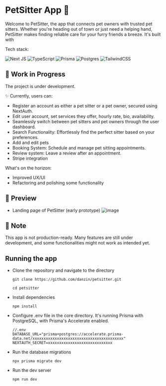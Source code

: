 
# PetSitter App 🐾

Welcome to PetSitter, the app that connects pet owners with trusted pet sitters. Whether you're heading out of town or just need a helping hand, PetSitter makes finding reliable care for your furry friends a breeze.
It's built with 

Tech stack:

![Next JS](https://img.shields.io/badge/Next-black?style=for-the-badge&logo=next.js&logoColor=white) ![TypeScript](https://img.shields.io/badge/typescript-%23007ACC.svg?style=for-the-badge&logo=typescript&logoColor=white)  ![Prisma](https://img.shields.io/badge/Prisma-3982CE?style=for-the-badge&logo=Prisma&logoColor=white) ![Postgres](https://img.shields.io/badge/postgres-%23316192.svg?style=for-the-badge&logo=postgresql&logoColor=white) ![TailwindCSS](https://img.shields.io/badge/tailwindcss-%2338B2AC.svg?style=for-the-badge&logo=tailwind-css&logoColor=white)

## 🚧 Work in Progress 

  The project is under development. 
  
 ✨ Currently, users can: 
 - Register an account as either a pet sitter or a pet owner, secured using NextAuth.
 - Edit user account, set services they offer, hourly rate, bio, availability.
 - Seamlessly switch between pet sitters and pet owners through the user dashboard.
 - Search Functionality: Effortlessly find the perfect sitter based on your preferences.
 - Add and edit pets
 - Booking System: Schedule and manage pet sitting appointments.
 - Review system: Leave a review after an appointment.
 - Stripe integration
   
What's on the horizon: 
 - Improved UX/UI
 - Refactoring and polishing some functionality


## 📸 Preview

 - Landing page of PetSitter (early prototype)
  ![image](https://github.com/user-attachments/assets/1ebb8b3a-5b64-417d-83eb-f02625f04f9d)



## 📌 Note
This app is not production-ready. Many features are still under development, and some functionalities might not work as intended yet.

## Running the app 

 - Clone the repository and navigate to the directory

   `git clone https://github.com/danzin/petsitter.git`
   
   `cd petsitter`
- Install dependencies

  `npm install`

- Configure .env file in the core directory. It's running Prisma with PostgreSQL, with Prisma's Accelerate enabled.
  ```
  //.env
  DATABASE_URL="prisma+postgres://accelerate.prisma-data.net/xxxxxxxxxxxxxxxxxxxxxxxxxxxxxxxxxxxxxxxxx"
  NEXTAUTH_SECRET=xxxxxxxxxxxxxxxxxxxxxxxxxxxxx
  ```

- Run the database migrations
  
  `npx prisma migrate dev` 

- Run the dev server
  
  `npm run dev`

  
